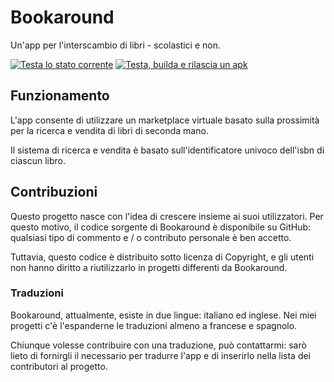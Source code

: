 # Bookaround

Un'app per l'interscambio di libri - scolastici e non.

[![Testa lo stato corrente](https://github.com/emiliodallatorre/bookaround/actions/workflows/test.yml/badge.svg?branch=main)](https://github.com/emiliodallatorre/bookaround/actions/workflows/test.yml)
[![Testa, builda e rilascia un apk](https://github.com/emiliodallatorre/bookaround/actions/workflows/release.yml/badge.svg)](https://github.com/emiliodallatorre/bookaround/actions/workflows/release.yml)

## Funzionamento

L'app consente di utilizzare un marketplace virtuale basato sulla prossimità per la ricerca e vendita di libri di seconda mano.

Il sistema di ricerca e vendita è basato sull'identificatore univoco dell'isbn di ciascun libro.

## Contribuzioni

Questo progetto nasce con l'idea di crescere insieme ai suoi utilizzatori. Per questo motivo, il codice sorgente di Bookaround è disponibile su GitHub: qualsiasi tipo di commento e / o contributo personale è ben accetto.

Tuttavia, questo codice è distribuito sotto licenza di Copyright, e gli utenti non hanno diritto a riutilizzarlo in progetti differenti da Bookaround.

### Traduzioni

Bookaround, attualmente, esiste in due lingue: italiano ed inglese. Nei miei progetti c'è l'espanderne le traduzioni almeno a francese e spagnolo.

Chiunque volesse contribuire con una traduzione, può contattarmi: sarò lieto di fornirgli il necessario per tradurre l'app e di inserirlo nella lista dei contributori al progetto.
